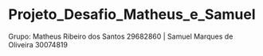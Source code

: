 # Projeto_Desafio_Matheus_e_Samuel
Grupo: Matheus Ribeiro dos Santos 29682860 | Samuel Marques de Oliveira 30074819

